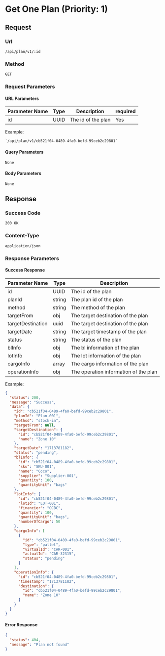 # Get One Plan (Priority: 1)

## Request

### Url

`/api/plan/v1/:id`

### Method

`GET`

### Request Parameters

#### URL Parameters

| Parameter Name | Type | Description        | required |
|----------------|------|--------------------|----------|
| id             | UUID | The id of the plan | Yes      |

Example:

    `/api/plan/v1/cb521f04-0489-4fa0-befd-99ceb2c29801`

#### Query Parameters

`None`

#### Body Parameters

`None`

## Response

### Success Code

`200 OK`

### Content-Type

`application/json`

### Response Parameters

#### Success Response

| Parameter Name    | Type   | Description                           |
|-------------------|--------|---------------------------------------|
| id                | UUID   | The id of the plan                    |
| planId            | string | The plan id of the plan               |
| method            | string | The method of the plan                |
| targetFrom        | obj    | The target destination of the plan    |
| targetDestination | uuid   | The target destination of the plan    |
| targetDate        | string | The target timestamp of the plan      |
| status            | string | The status of the plan                |
| blInfo            | obj    | The bl information of the plan        |
| lotInfo           | obj    | The lot information of the plan       |
| cargoInfo         | array  | The cargo information of the plan     |
| operationInfo     | obj    | The operation information of the plan |

Example:

```json
{
  "status": 200,
  "message": "Success",
  "data": {
    "id": "cb521f04-0489-4fa0-befd-99ceb2c29801",
    "planId": "Plan-001",
    "method": "stock-in",
    "targetFrom": null,
    "targetDestination": {
      "id": "cb521f04-0489-4fa0-befd-99ceb2c29801",
      "name": "Zone 10"
    },
    "targetDate": "1713781182",
    "status": "pending",
    "blInfo": {
      "id": "cb521f04-0489-4fa0-befd-99ceb2c29801",
      "sku": "SKU-001",
      "name": "Coco",
      "supplier": "Supplier-001",
      "quantity": 100,
      "quantityUnit": "bags"
    },
    "lotInfo": {
      "id": "cb521f04-0489-4fa0-befd-99ceb2c29801",
      "lotId": "LOT-001",
      "financier": "OCBC",
      "quantity": 100,
      "quantityUnit": "bags",
      "numberOfCargo": 50
    },
    "cargoInfo": [
      {
        "id": "cb521f04-0489-4fa0-befd-99ceb2c29801",
        "type": "pallet",
        "virtualId": "CAR-001",
        "actualId": "CAR-32315",
        "status": "pending"
      }
    ],
    "operationInfo": {
      "id": "cb521f04-0489-4fa0-befd-99ceb2c29801",
      "timestamp": "1713781182",
      "destination": {
        "id": "cb521f04-0489-4fa0-befd-99ceb2c29801",
        "name": "Zone 10"
      }
    }
  }
}
```

#### Error Response

```json
{
  "status": 404,
  "message": "Plan not found"
}
```